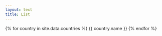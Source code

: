 ```yaml
---
layout: text 
title: List
---
```


{% for country in site.data.countries %}
{{ country.name }}
{% endfor %}
